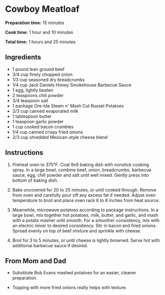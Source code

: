 # Cowboy Meatloaf

**Preparation time:** 15 minutes

**Cook time:** 1 hour and 10 minutes

**Total time:** 1 hours and 25 minutes

## Ingredients

- 1 pound lean ground beef
- 3/4 cup finely chopped onion
- 1/3 cup seasoned dry breadcrumbs
- 1/4 cup Jack Daniels Honey Smokehouse Barbecue Sauce
- 1 egg, lightly beaten
- 2 teaspoons chili powder
- 3/4 teaspoon salt
- 1 package Ore-Ida Steam n' Mash Cut Russet Potatoes
- 2/3 cup canned evaporated milk
- 1 tablespoon butter
- 1 teaspoon garlic powder
- 1 cup cooked bacon crumbles
- 1/4 cup canned crispy fried onions
- 2/3 cup shredded Mexican-style cheese blend

## Instructions

1. Preheat oven to 375°F. Coat 9x9 baking dish with nonstick cooking spray. In a large bowl, combine beef, onion, breadcrumbs, barbecue sauce, egg, chili powder and salt until well mixed. Gently press into bottom of baking dish.

2. Bake uncovered for 20 to 25 minutes, or until cooked through. Remove from oven and carefully pour off any excess fat if needed. Adjust oven temperature to broil and place oven rack 6 to 8 inches from heat source.

3. Meanwhile, microwave potatoes according to package instructions. In a large bowl, mix together hot potatoes, milk, butter, and garlic, and mash with a potato masher until smooth. For a smoother consistency, mix with an electric mixer to desired consistency. Stir in bacon and fried onions. Spread evenly on top of beef mixture and sprinkle with cheese.

4. Broil for 3 to 5 minutes, or until cheese is lightly browned. Serve hot with additional barbecue sauce if desired.

## From Mom and Dad

- Substitute Bob Evans mashed potatoes for an easier, cleaner preparation.

- Topping with more fried onions really helps with texture.
